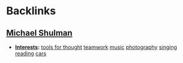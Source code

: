 
# Backlinks
## [Michael Shulman](<Michael Shulman.md>)
- **[Interests](<Interests.md>):** [tools for thought](<tools for thought.md>) [teamwork](<teamwork.md>) [music](<music.md>) [photography](<photography.md>) [singing](<singing.md>) [reading](<reading.md>) [cars](<cars.md>)

